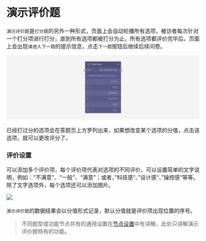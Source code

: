 ```index

```

```tag

```

```summary

```
# 演示评价题

`演示评价题`是`打分题`的另外一种形式，页面上会自动轮播所有选项，被访者每次针对一个打分项进行打分，直到所有选项都被打分为止。所有选项都评价完毕后，页面上会出现`请进入下一题`的提示信息，点击`下一题`按钮后继续后续问卷。

<img src='../../assets/snapshots/node/slide-rate/node.png'>

已经打过分的选项会在答题页上方罗列出来，如果想改变某个选项的分值，点击该选项，就可以更改评分了。

### 评价设置

可以添加多个评价项，每个评价项代表对选项的不同评价，可以设置简单的文字说明，例如：“不满意”、“一般”、“满意”；或者，”科技感“、”设计感“、”操控感“等等。除了文字选项外，每个选项还可以添加图片。

<img src='../../assets/snapshots/node/slide-rate
/section.png'>

`演示评价题`的数据结果会以分值形式记录，默认分值就是评价项出现位置的序号。

> 不同题型或功能节点共有的通用设置在[节点设置](../node-setting/concept.md)中有讲解，此处只讲解演示评价题特有的功能。